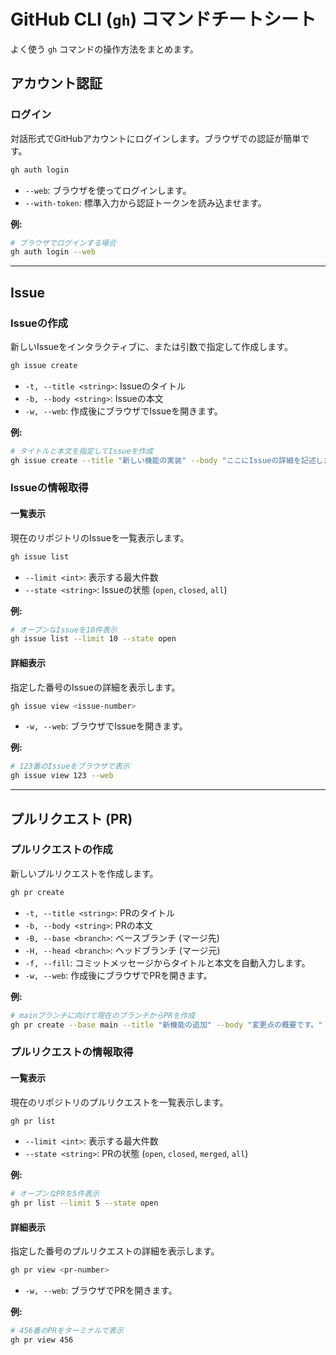 # GitHub CLI (`gh`) コマンドチートシート

よく使う `gh` コマンドの操作方法をまとめます。

## アカウント認証

### ログイン
対話形式でGitHubアカウントにログインします。ブラウザでの認証が簡単です。
```bash
gh auth login
```
- `--web`: ブラウザを使ってログインします。
- `--with-token`: 標準入力から認証トークンを読み込ませます。

**例:**
```bash
# ブラウザでログインする場合
gh auth login --web
```

---

## Issue

### Issueの作成
新しいIssueをインタラクティブに、または引数で指定して作成します。
```bash
gh issue create
```
- `-t, --title <string>`: Issueのタイトル
- `-b, --body <string>`: Issueの本文
- `-w, --web`: 作成後にブラウザでIssueを開きます。

**例:**
```bash
# タイトルと本文を指定してIssueを作成
gh issue create --title "新しい機能の実装" --body "ここにIssueの詳細を記述します。"
```

### Issueの情報取得

#### 一覧表示
現在のリポジトリのIssueを一覧表示します。
```bash
gh issue list
```
- `--limit <int>`: 表示する最大件数
- `--state <string>`: Issueの状態 (`open`, `closed`, `all`)

**例:**
```bash
# オープンなIssueを10件表示
gh issue list --limit 10 --state open
```

#### 詳細表示
指定した番号のIssueの詳細を表示します。
```bash
gh issue view <issue-number>
```
- `-w, --web`: ブラウザでIssueを開きます。

**例:**
```bash
# 123番のIssueをブラウザで表示
gh issue view 123 --web
```

---

## プルリクエスト (PR)

### プルリクエストの作成
新しいプルリクエストを作成します。
```bash
gh pr create
```
- `-t, --title <string>`: PRのタイトル
- `-b, --body <string>`: PRの本文
- `-B, --base <branch>`: ベースブランチ (マージ先)
- `-H, --head <branch>`: ヘッドブランチ (マージ元)
- `-f, --fill`: コミットメッセージからタイトルと本文を自動入力します。
- `-w, --web`: 作成後にブラウザでPRを開きます。

**例:**
```bash
# mainブランチに向けて現在のブランチからPRを作成
gh pr create --base main --title "新機能の追加" --body "変更点の概要です。"
```

### プルリクエストの情報取得

#### 一覧表示
現在のリポジトリのプルリクエストを一覧表示します。
```bash
gh pr list
```
- `--limit <int>`: 表示する最大件数
- `--state <string>`: PRの状態 (`open`, `closed`, `merged`, `all`)

**例:**
```bash
# オープンなPRを5件表示
gh pr list --limit 5 --state open
```

#### 詳細表示
指定した番号のプルリクエストの詳細を表示します。
```bash
gh pr view <pr-number>
```
- `-w, --web`: ブラウザでPRを開きます。

**例:**
```bash
# 456番のPRをターミナルで表示
gh pr view 456
```
